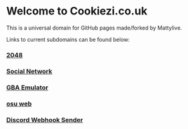 
Welcome to Cookiezi.co.uk
=========================

This is a universal domain for GitHub pages made/forked by Mattylive.

Links to current subdomains can be found below:

### [2048](https://2048.cookiezi.co.uk)

### [Social Network](https://727.cookiezi.co.uk)

### [GBA Emulator](https://matty.icu)

### [osu web](https://osu.cookiezi.co.uk)

### [Discord Webhook Sender](https://webhook.cookiezi.co.uk)
